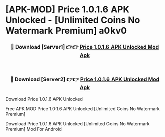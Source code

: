 # [APK-MOD] Price 1.0.1.6 APK Unlocked - [Unlimited Coins No Watermark Premium] a0kv0



<div align="center">
<h3>🔴 Download [Server1] 👉👉 <a href="https://momento.my/?title=Price_1.0.1.6_APK_Unlocked">Price 1.0.1.6 APK Unlocked Mod Apk</a></h3><br>

<h3>🔴 Download [Server2] 👉👉 <a href="https://momento.my/?title=Price_1.0.1.6_APK_Unlocked">Price 1.0.1.6 APK Unlocked Mod Apk</a></h3>
</div>



Download Price 1.0.1.6 APK Unlocked 

Free APK MOD Price 1.0.1.6 APK Unlocked [Unlimited Coins No Watermark Premium]

Download Price 1.0.1.6 APK Unlocked [Unlimited Coins No Watermark Premium] Mod For Android
